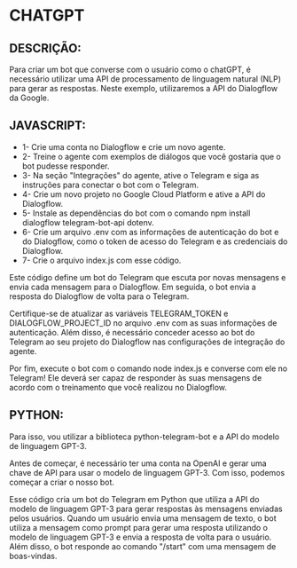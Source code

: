 # CHATGPT
## DESCRIÇÃO:
Para criar um bot que converse com o usuário como o chatGPT, é necessário utilizar uma API de processamento de linguagem natural (NLP) para gerar as respostas. Neste exemplo, utilizaremos a API do Dialogflow da Google.

## JAVASCRIPT:
* 1- Crie uma conta no Dialogflow e crie um novo agente.
* 2- Treine o agente com exemplos de diálogos que você gostaria que o bot pudesse responder.
* 3- Na seção "Integrações" do agente, ative o Telegram e siga as instruções para conectar o bot com o Telegram.
* 4- Crie um novo projeto no Google Cloud Platform e ative a API do Dialogflow.
* 5- Instale as dependências do bot com o comando npm install dialogflow telegram-bot-api dotenv.
* 6- Crie um arquivo .env com as informações de autenticação do bot e do Dialogflow, como o token de acesso do Telegram e as credenciais do Dialogflow.
* 7- Crie o arquivo index.js com esse código.

Este código define um bot do Telegram que escuta por novas mensagens e envia cada mensagem para o Dialogflow. Em seguida, o bot envia a resposta do Dialogflow de volta para o Telegram.

Certifique-se de atualizar as variáveis TELEGRAM_TOKEN e DIALOGFLOW_PROJECT_ID no arquivo .env com as suas informações de autenticação. Além disso, é necessário conceder acesso ao bot do Telegram ao seu projeto do Dialogflow nas configurações de integração do agente.

Por fim, execute o bot com o comando node index.js e converse com ele no Telegram! Ele deverá ser capaz de responder às suas mensagens de acordo com o treinamento que você realizou no Dialogflow.

## PYTHON:
Para isso, vou utilizar a biblioteca python-telegram-bot e a API do modelo de linguagem GPT-3.

Antes de começar, é necessário ter uma conta na OpenAI e gerar uma chave de API para usar o modelo de linguagem GPT-3. Com isso, podemos começar a criar o nosso bot.

Esse código cria um bot do Telegram em Python que utiliza a API do modelo de linguagem GPT-3 para gerar respostas às mensagens enviadas pelos usuários. Quando um usuário envia uma mensagem de texto, o bot utiliza a mensagem como prompt para gerar uma resposta utilizando o modelo de linguagem GPT-3 e envia a resposta de volta para o usuário. Além disso, o bot responde ao comando "/start" com uma mensagem de boas-vindas.

